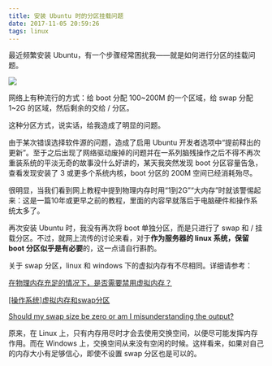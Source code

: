 ```yaml
---
title: 安装 Ubuntu 时的分区挂载问题
date: 2017-11-05 20:59:26
tags: linux
---
```


最近频繁安装 Ubuntu，有一个步骤经常困扰我——就是如何进行分区的挂载问题。

![](http://qiniu1.letow.top/ubuntu-install-2017-11-06-2.30.jpg)

网络上有种流行的方式：给 boot 分配 100~200M 的一个区域，给 swap 分配 1~2G 的区域，然后剩余的交给 / 分区。

这种分区方式，说实话，给我造成了明显的问题。

<!--more-->

由于某次错误选择软件源的问题，造成了启用 Ubuntu 开发者选项中“提前释出的更新”。至于之后出现了网络驱动废掉的问题并在一系列脑残操作之后不得不再次重装系统的平淡无奇的故事没什么好讲的，某天我突然发现 boot 分区容量告急，查看发现安装了 3 或更多个系统内核，boot 分区的 200M 空间已经消耗殆尽。

很明显，当我们看到网上教程中提到物理内存时用“1到2G”“大内存”时就该警惕起来：这是一篇10年或更早之前的教程，里面的内容早就落后于电脑硬件和操作系统太多了。

再次安装 Ubuntu 时，我没有再次将 boot 单独分区，而是只进行了 swap 和 / 挂载分区。不过，就网上流传的讨论来看，对于**作为服务器的 linux 系统，保留 boot 分区似乎是有必要**的，这一点请自行斟酌。

关于 swap 分区，linux 和 windows 下的虚拟内存有不尽相同。详细请参考：

[在物理内存充足的情况下，是否需要禁用虚拟内存？](https://www.zhihu.com/question/20728404)

[[操作系统]虚拟内存和swap分区](http://blog.csdn.net/lady_lili/article/details/52624242)

[Should my swap size be zero or am I misunderstanding the output?](https://askubuntu.com/questions/646370/should-my-swap-size-be-zero-or-am-i-misunderstanding-the-output)

原来，在 Linux 上，只有内存用尽时才会去使用交换空间，以便尽可能发挥内存作用。而在 Windows 上，交换空间从来没有空闲的时候。这样看来，如果对自己的内存大小有足够信心，即使不设置 swap 分区也是可以的。
